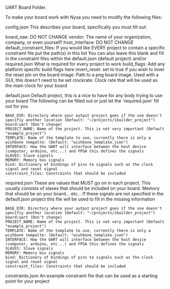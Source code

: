 UART Board Folder.

To make your board work with Nysa you need to modify the following files:

config.json
  This describes your board, specifically you must fill out:

  board_nae: DO NOT CHANGE
  vendor: The name of your organization, company, or even yourself!
  host_interface: DO NOT CHANGE
  default_constraint_files: If you would like EVERY project to contain a specific constraint file put the path(s) in this list
    You can also leave this blank and fill in the constraint files within the default.json (default project) and/or required.json What    is required for every project to work
  build_flags: Add any platform specific build flags here
  invert_reset: set to true if you wish to inver the reset pin on the board
  image: Path to a png board image. Used with a GUI, this doesn't need to be set
  clockrate: Clock rate that will be used as the main clock for your board

default.json
  Default project, this is a nice to have for any body trying to use your board
  The following can be filled out or just let the 'required.json' fill out for you

    BASE_DIR: Directory where your output project goes if the use doesn't specifiy another location (Default: "~/projects/ibuilder_project")
    board:uart (Don't change)
    PROJECT_NAME: Name of the project. This is not very important (Default "example_project")
    TEMPLATE: Name of the template to use, currently there is only a wishbone tempalte: (Default: "wishbone_template.json")
    INTERFACE: How the UART will interface between the host device (computer, arduino, etc...) and FPGA this defines the signals
    SLAVES: Slave signals
    MEMORY: Memory bus signals
    bind: Dictionary of bindings of pins to signals such as the clock signal and reset signal
    constraint_files: Constraints that should be included


required.json
  These are values that MUST go on in each project. This usually consists of slaves that should be included on your board. Memory that  should be on your board... etc... If these signals are not specified in the default.json project this file will be used to fill in the missing information


    BASE_DIR: Directory where your output project goes if the use doesn't specifiy another location (Default: "~/projects/ibuilder_project")
    board:uart (Don't change)
    PROJECT_NAME: Name of the project. This is not very important (Default "example_project")
    TEMPLATE: Name of the template to use, currently there is only a wishbone tempalte: (Default: "wishbone_template.json")
    INTERFACE: How the UART will interface between the host device (computer, arduino, etc...) and FPGA this defines the signals
    SLAVES: Slave signals
    MEMORY: Memory bus signals
    bind: Dictionary of bindings of pins to signals such as the clock signal and reset signal
    constraint_files: Constraints that should be included


constraints.json
  An example constraint file that can be used as a starting point for your project
